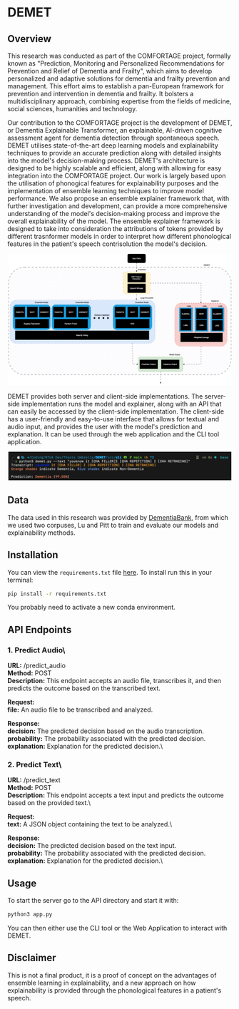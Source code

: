 # DEMET

## Overview

This research was conducted as part of the COMFORTAGE project,
formally known as "Prediction, Monitoring and Personalized Recommendations for Prevention and Relief of Dementia and Frailty",
which aims to develop personalized and adaptive solutions 
for dementia and frailty prevention and management. This effort aims to establish a pan-European framework for prevention 
and intervention in dementia and frailty. It bolsters a multidisciplinary approach, combining expertise from the fields of 
medicine, social sciences, humanities and technology. 

Our contribution to the COMFORTAGE project is the development of DEMET, or Dementia Explainable Transformer, an explainable, AI-driven
cognitive assessment agent for dementia detection through spontaneous speech. DEMET utilises state-of-the-art deep learning models 
and explainability techniques to provide an accurate prediction along with detailed insights into the model's decision-making process.
DEMET's architecture is designed to be highly scalable and efficient, along with allowing for easy integration into the COMFORTAGE project. 
Our work is largely based upon the utilisation of phonogical features for explainability purposes and the implementation of 
ensemble learning techniques to improve model performance. We also propose an ensemble explainer framework that, with further 
investigation and development, can provide a more comprehensive understanding of the model's decision-making process and improve 
the overall explainability of the model. The ensemble explainer framework is designed to take into consideration the attributions of tokens provided 
by different trasnformer models in order to interpret how different phonological features in the patient's speech contrisolution 
the model's decision. 

<p align="center">
    <img src="./assets/demet_full_ensemble.png" width="500" title="DEMET Architecture">
</p>

DEMET provides both server and client-side implementations. The server-side implementation runs the model 
and explainer, along with an API that can easily be accessed by the client-side implementation. The client-side has a user-friendly and easy-to-use
interface that allows for textual and audio input, and provides the user with the model's prediction and explanation. It can be 
used through the web application and the CLI tool application.

<p align="center">
    <img src="./assets/demet_cli_dementia.png" width="500" title="DEMET CLI tool">
</p>

## Data
The data used in this research was provided by [DementiaBank](https://dementia.talkbank.org), from which we used two corpuses, Lu and Pitt to train and evaluate 
our models and explainability methods. 

## Installation
You can view the `requirements.txt` file [here](./requirements.txt).
To install run this in your terminal:

```bash
pip install -r requirements.txt
```

You probably need to activate a new conda environment.

## API Endpoints
### 1. Predict Audio\
**URL:** /predict_audio\
**Method:** POST\
**Description:** This endpoint accepts an audio file, transcribes it, and then predicts the outcome based on the transcribed text.

**Request:**\
**file:** An audio file to be transcribed and analyzed.

**Response:**\
**decision:** The predicted decision based on the audio transcription.\
**probability:** The probability associated with the predicted decision.\
**explanation:** Explanation for the predicted decision.\

### 2. Predict Text\
**URL:** /predict_text\
**Method:** POST\
**Description:** This endpoint accepts a text input and predicts the outcome based on the provided text.\

**Request:**\
**text:** A JSON object containing the text to be analyzed.\

**Response:**\
**decision:** The predicted decision based on the text input.\
**probability:** The probability associated with the predicted decision.\
**explanation:** Explanation for the predicted decision.\

## Usage
To start the server go to the API directory and start it with:

```bash
python3 app.py
```

You can then either use the CLI tool or the Web Application to interact with DEMET.

## Disclaimer
This is not a final product, it is a proof of concept on the advantages of ensemble learning in explainability, and 
a new approach on how explainability is provided through the phonological features in a patient's speech. 



